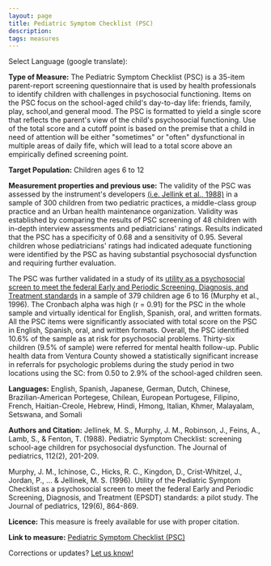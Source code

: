 ```yaml
---
layout: page
title: Pediatric Symptom Checklist (PSC)
description:
tags: measures
---
```


Select Language (google translate):  

<div id="google_translate_element"></div><script type="text/javascript">
function googleTranslateElementInit() {
  new google.translate.TranslateElement({pageLanguage: 'en', layout: google.translate.TranslateElement.InlineLayout.SIMPLE, gaTrack: true, gaId: 'UA-64320648-1'}, 'google_translate_element');
}
</script><script type="text/javascript" src="//translate.google.com/translate_a/element.js?cb=googleTranslateElementInit"></script>  

**Type of Measure:**  The Pediatric Symptom Checklist (PSC) is a 35-item parent-report screening questionnaire that is used by health professionals to identify children with challenges in psychosocial functioning. Items on the PSC focus on the school-aged child's day-to-day life: friends, family, play, school,and general mood. The PSC is formatted to yield a single score that reflects the parent's view of the child's psychosocial functioning. Use of the total score and a cutoff point is based on the premise that a child in need of attention will be either "sometimes" or "often" dysfunctional in multiple areas of daily fife, which will lead to a total score above an empirically defined screening point.

**Target Population:** Children ages 6 to 12

**Measurement properties and previous use:** The validity of the PSC was assessed by the instrument's developers [(i.e. Jellink et al., 1988)](http://www.sciencedirect.com/science/article/pii/S0022347688800568) in a sample of 300 children from two pediatric practices, a middle-class group practice and an Urban health maintenance organization. Validity was established by comparing the results of PSC screening of 48 children with in-depth interview assessments and pediatricians' ratings. Results indicated that the PSC has a specificity of 0.68 and a sensitivity of 0.95. Several children whose pediatricians' ratings had indicated adequate functioning were identified by the PSC as having substantial psychosocial dysfunction and requiring further evaluation.

The PSC was further validated in a study of its [utility as a psychosocial screen to meet the federal Early and Periodic Screening, Diagnosis, and Treatment standards](https://www.ncbi.nlm.nih.gov/pubmed/8969728) in a sample of 379 children age 6 to 16 (Murphy et al., 1996). The Cronbach alpha was high (r = 0.91) for the PSC in the whole sample and virtually identical for English, Spanish, oral, and written formats. All the PSC items were significantly associated with total score on the PSC in English, Spanish, oral, and written formats. Overall, the PSC identified 10.6% of the sample as at risk for psychosocial problems. Thirty-six children (9.5% of sample) were referred for mental health follow-up. Public health data from Ventura County showed a statistically significant increase in referrals for psychologic problems during the study period in two locations using the SC: from 0.50 to 2.9% of the school-aged children seen.

**Languages:** English, Spanish, Japanese, German, Dutch, Chinese, Brazilian-American Portegese, Chilean, European Portugese, Filipino, French, Haitian-Creole, Hebrew, Hindi, Hmong, Italian, Khmer, Malayalam, Setswana, and Somali

**Authors and Citation:** Jellinek, M. S., Murphy, J. M., Robinson, J., Feins, A., Lamb, S., & Fenton, T. (1988). Pediatric Symptom Checklist: screening school-age children for psychosocial dysfunction. The Journal of pediatrics, 112(2), 201-209.  

Murphy, J. M., Ichinose, C., Hicks, R. C., Kingdon, D., Crist-Whitzel, J., Jordan, P., ... & Jellinek, M. S. (1996). Utility of the Pediatric Symptom Checklist as a psychosocial screen to meet the federal Early and Periodic Screening, Diagnosis, and Treatment (EPSDT) standards: a pilot study. The Journal of pediatrics, 129(6), 864-869.

**Licence:** This measure is freely available for use with proper citation. 

**Link to measure:** [Pediatric Symptom Checklist (PSC)](http://www.massgeneral.org/psychiatry/services/psc_forms.aspx)

Corrections or updates? [Let us know!](http://disabilitymeasures.org/contact)

